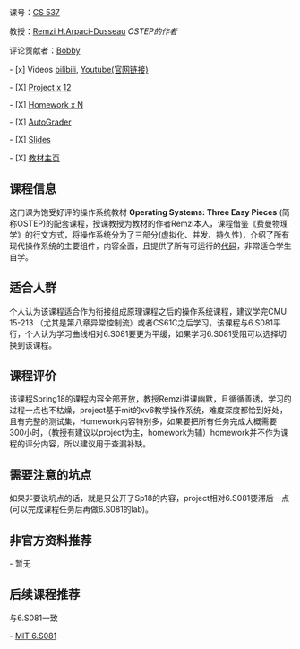 课号：[CS 537](https://pages.cs.wisc.edu/~remzi/Classes/537/Spring2018/)



教授：[Remzi H.Arpaci-Dusseau](https://pages.cs.wisc.edu/~remzi/)  *OSTEP的作者* 



评论贡献者：[Bobby](https://github.com/PointBreaker)



\- [x] Videos [bilibili](https://www.bilibili.com/video/BV19J411t7te?from=search&seid=9791370642965495765), [Youtube(官网链接)](https://pages.cs.wisc.edu/~remzi/Classes/537/Spring2018/Discussion/videos.htmlY&index=1)

\- [X] [Project x 12](https://github.com/remzi-arpacidusseau/ostep-projects)

\- [X] [Homework x N](https://github.com/remzi-arpacidusseau/ostep-homework)

\- [X] [AutoGrader](https://github.com/remzi-arpacidusseau/ostep-projects/tree/master/tester) 

\- [X] [Slides](https://pages.cs.wisc.edu/~remzi/Classes/537/Spring2018/Discussion/videos.html)

\- [X] [教材主页](https://pages.cs.wisc.edu/~remzi/OSTEP/)



## 课程信息



这门课为饱受好评的操作系统教材 **Operating Systems: Three Easy Pieces** (简称OSTEP)的配套课程，授课教授为教材的作者Remzi本人，课程借鉴《费曼物理学》的行文方式，将操作系统分为了三部分(虚拟化、并发、持久性)，介绍了所有现代操作系统的主要组件，内容全面，且提供了所有可运行的[代码](https://github.com/remzi-arpacidusseau/ostep-code)，非常适合学生自学。



## 适合人群



个人认为该课程适合作为衔接组成原理课程之后的操作系统课程，建议学完CMU 15-213 （尤其是第八章异常控制流）或者CS61C之后学习，该课程与6.S081平行，个人认为学习曲线相对6.S081要更为平缓，如果学习6.S081受阻可以选择切换到该课程。



## 课程评价



该课程Spring18的课程内容全部开放，教授Remzi讲课幽默，且循循善诱，学习的过程一点也不枯燥，project基于mit的xv6教学操作系统，难度深度都恰到好处，且有完整的测试集，Homework内容特别多，如果要把所有任务完成大概需要300小时，（教授有建议以project为主，homework为辅）homework并不作为课程的评分内容，所以建议用于查漏补缺。



## 需要注意的坑点



如果非要说坑点的话，就是只公开了Sp18的内容，project相对6.S081要滞后一点(可以完成课程任务后再做6.S081的lab)。



## 非官方资料推荐



\- 暂无



## 后续课程推荐

与6.S081一致

\- [MIT 6.S081](https://conanhujinming.github.io/comments-for-awesome-courses/%E6%93%8D%E4%BD%9C%E7%B3%BB%E7%BB%9F/MIT6.S081%E6%93%8D%E4%BD%9C%E7%B3%BB%E7%BB%9F%E5%AF%BC%E8%AE%BA/) 